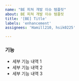 ```yaml
---
name: "BE 피쳐 개발 이슈 템플릿"
about: BE 피쳐 개발 이슈 템플릿
title: '[BE] Title'
labels: 'enhancement'
assignees: 'Hamill210, hsik0225'

---
```


### 기능

* 세부 기능 내역 1
* 세부 기능 내역 2
* 세부 기능 내역 3

